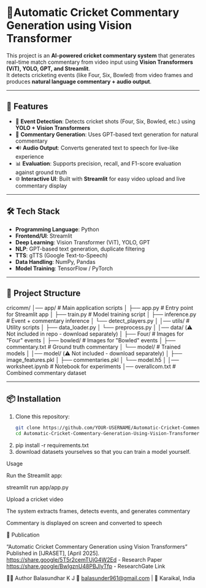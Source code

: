 # 🏏Automatic Cricket Commentary Generation using Vision Transformer

This project is an **AI-powered cricket commentary system** that generates real-time match commentary from video input using **Vision Transformers (ViT), YOLO, GPT, and Streamlit**.  
It detects cricketing events (like Four, Six, Bowled) from video frames and produces **natural language commentary + audio output**.

---

## 🚀 Features
- 🎥 **Event Detection**: Detects cricket shots (Four, Six, Bowled, etc.) using **YOLO + Vision Transformers**  
- 📝 **Commentary Generation**: Uses GPT-based text generation for natural commentary  
- 🔊 **Audio Output**: Converts generated text to speech for live-like experience  
- 📊 **Evaluation**: Supports precision, recall, and F1-score evaluation against ground truth  
- 🌐 **Interactive UI**: Built with **Streamlit** for easy video upload and live commentary display  

---

## 🛠️ Tech Stack
- **Programming Language**: Python  
- **Frontend/UI**: Streamlit  
- **Deep Learning**: Vision Transformer (ViT), YOLO, GPT  
- **NLP**: GPT-based text generation, duplicate filtering  
- **TTS**: gTTS (Google Text-to-Speech)  
- **Data Handling**: NumPy, Pandas  
- **Model Training**: TensorFlow / PyTorch  

---

## 📂 Project Structure
cricomm/
│── app/ # Main application scripts
│ ├── app.py # Entry point for Streamlit app
│ ├── train.py # Model training script
│ ├── inference.py # Event + commentary inference
│ └── detect_players.py
│
│── utils/ # Utility scripts
│ ├── data_loader.py
│ └── preprocess.py
│
│── data/ (⚠️ Not included in repo - download separately)
│ ├── Four/ # Images for "Four" events
│ ├── bowled/ # Images for "Bowled" events
│ ├── commentary.txt # Ground truth commentary
│ └── model/ # Trained models
│
│── model/ (⚠️ Not included - download separately)
│ ├── image_features.pkl
│ ├── commentaries.pkl
│ └── model.h5
│
│── worksheet.ipynb # Notebook for experiments
│── overallcom.txt # Combined commentary dataset


---

## 📦 Installation
1. Clone this repository:
   ```bash
   git clone https://github.com/YOUR-USERNAME/Automatic-Cricket-Commentary-Generation-Using-Vision-Transformer.git
   cd Automatic-Cricket-Commentary-Generation-Using-Vision-Transformer

2. pip install -r requirements.txt
3. download datasets yourselves so that you can train a model yourself.


Usage

Run the Streamlit app:

streamlit run app/app.py


Upload a cricket video

The system extracts frames, detects events, and generates commentary

Commentary is displayed on screen and converted to speech


📑 Publication

“Automatic Cricket Commentary Generation using Vision Transformers”
Published in [IJRASET], [April 2025].
https://share.google/5T5r2cemTUjG4W2Ed - Research Paper
https://share.google/BwIgznU48PBJIyTfp - ResearchGate Link


👨‍💻 Author
Balasundhar K J
📧 balasunder961@gmail.com
 | 📍 Karaikal, India





